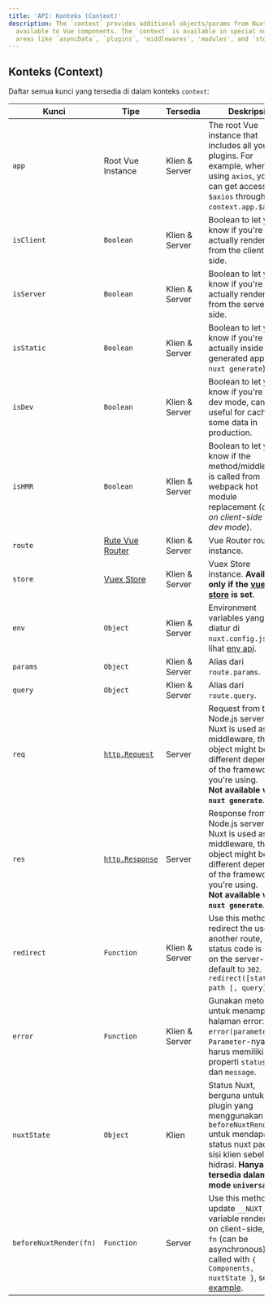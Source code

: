 ```yaml
---
title: 'API: Konteks (Context)'
description: The `context` provides additional objects/params from Nuxt not traditionally
  available to Vue components. The `context` is available in special nuxt lifecycle
  areas like `asyncData`, `plugins`, 'middlewares', 'modules', and 'store/nuxtServerInit`.
---
```


## Konteks (Context)

Daftar semua kunci yang tersedia di dalam konteks `context`:

Kunci | Tipe | Tersedia | Deskripsi
--- | --- | --- | ---
`app` | Root Vue Instance | Klien & Server | The root Vue instance that includes all your plugins. For example, when using `axios`, you can get access to `$axios` through `context.app.$axios`.
`isClient` | `Boolean` | Klien & Server | Boolean to let you know if you're actually renderer from the client-side.
`isServer` | `Boolean` | Klien & Server | Boolean to let you know if you're actually renderer from the server-side.
`isStatic` | `Boolean` | Klien & Server | Boolean to let you know if you're actually inside a generated app (via `nuxt generate`).
`isDev` | `Boolean` | Klien & Server | Boolean to let you know if you're in dev mode, can be useful for caching some data in production.
`isHMR` | `Boolean` | Klien & Server | Boolean to let you know if the method/middleware is called from webpack hot module replacement (*only on client-side in dev mode*).
`route` | [Rute Vue Router](https://router.vuejs.org/en/api/route-object.html) | Klien & Server | Vue Router route instance.
`store` | [Vuex Store](https://vuex.vuejs.org/en/api.html#vuexstore-instance-properties) | Klien & Server | Vuex Store instance. **Available only if the [vuex store](/guide/vuex-store) is set**.
`env` | `Object` | Klien & Server | Environment variables yang diatur di `nuxt.config.js`, lihat [env api](/api/configuration-env).
`params` | `Object` | Klien & Server | Alias dari `route.params`.
`query` | `Object` | Klien & Server | Alias dari `route.query`.
`req` | [`http.Request`](https://nodejs.org/api/http.html#http_class_http_incomingmessage) | Server | Request from the Node.js server. If Nuxt is used as a middleware, the req object might be different depending of the framework you're using.<br>**Not available via `nuxt generate`**.
`res` | [`http.Response`](https://nodejs.org/api/http.html#http_class_http_serverresponse) | Server | Response from the Node.js server. If Nuxt is used as a middleware, the res object might be different depending of the framework you're using.<br>**Not available via `nuxt generate`**.
`redirect` | `Function` | Klien & Server | Use this method to redirect the user to another route, the status code is used on the server-side, default to `302`. `redirect([status,] path [, query])`.
`error` | `Function` | Klien & Server | Gunakan metode ini untuk menampilkan halaman error: `error(parameter)`. `Parameter`-nya harus memiliki properti `statusCode` dan `message`.
`nuxtState` | `Object` | Klien | Status Nuxt, berguna untuk plugin yang menggunakan `beforeNuxtRender` untuk mendapatkan status nuxt pada sisi klien sebelum hidrasi. **Hanya tersedia dalam mode `universal`**.
`beforeNuxtRender(fn)` | `Function` | Server | Use this method to update `__NUXT__` variable rendered on client-side, the `fn` (can be asynchronous) is called with `{ Components, nuxtState }`, see [example](https://github.com/nuxt/nuxt.js/blob/cf6b0df45f678c5ac35535d49710c606ab34787d/test/fixtures/basic/pages/special-state.vue).
